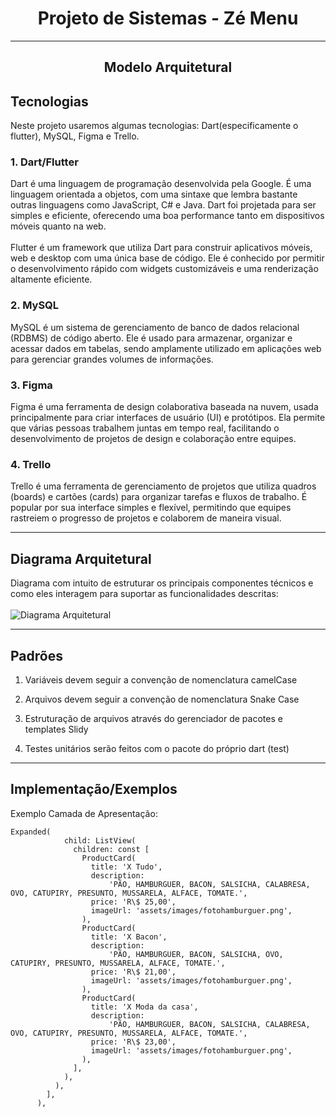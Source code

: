 # <center> Projeto de Sistemas - Zé Menu </center>

---
## <center> Modelo Arquitetural </center>

## Tecnologias
Neste projeto usaremos algumas tecnologias: Dart(especificamente o flutter), MySQL, Figma e Trello.

### 1. Dart/Flutter
Dart é uma linguagem de programação desenvolvida pela Google. É uma linguagem orientada a objetos, com uma sintaxe que lembra bastante outras linguagens como JavaScript, C# e Java. Dart foi projetada para ser simples e eficiente, oferecendo uma boa performance tanto em dispositivos móveis quanto na web. <br>
<br>
Flutter é um framework que utiliza Dart para construir aplicativos móveis, web e desktop com uma única base de código. Ele é conhecido por permitir o desenvolvimento rápido com widgets customizáveis e uma renderização altamente eficiente.

### 2. MySQL
MySQL é um sistema de gerenciamento de banco de dados relacional (RDBMS) de código aberto. Ele é usado para armazenar, organizar e acessar dados em tabelas, sendo amplamente utilizado em aplicações web para gerenciar grandes volumes de informações.

### 3. Figma
Figma é uma ferramenta de design colaborativa baseada na nuvem, usada principalmente para criar interfaces de usuário (UI) e protótipos. Ela permite que várias pessoas trabalhem juntas em tempo real, facilitando o desenvolvimento de projetos de design e colaboração entre equipes.

### 4. Trello
Trello é uma ferramenta de gerenciamento de projetos que utiliza quadros (boards) e cartões (cards) para organizar tarefas e fluxos de trabalho. É popular por sua interface simples e flexível, permitindo que equipes rastreiem o progresso de projetos e colaborem de maneira visual.

---
## Diagrama Arquitetural
Diagrama com intuito de estruturar os principais componentes técnicos e como eles interagem para suportar as funcionalidades descritas: 
<br>
<br>
![Diagrama Arquitetural](https://github.com/user-attachments/assets/b3a4259a-e6f3-45f7-8f25-adf8c230233a)


---
## Padrões
1. Variáveis devem seguir a convenção de nomenclatura camelCase

2. Arquivos devem seguir a convenção de nomenclatura Snake Case
3. Estruturação de arquivos através do gerenciador de pacotes e templates Slidy
4. Testes unitários serão feitos com o pacote do próprio dart (test)

---
## Implementação/Exemplos
Exemplo Camada de Apresentação:
```
Expanded(
            child: ListView(
              children: const [
                ProductCard(
                  title: 'X Tudo',
                  description:
                      'PÃO, HAMBURGUER, BACON, SALSICHA, CALABRESA, OVO, CATUPIRY, PRESUNTO, MUSSARELA, ALFACE, TOMATE.',
                  price: 'R\$ 25,00',
                  imageUrl: 'assets/images/fotohamburguer.png',
                ),
                ProductCard(
                  title: 'X Bacon',
                  description:
                      'PÃO, HAMBURGUER, BACON, SALSICHA, OVO, CATUPIRY, PRESUNTO, MUSSARELA, ALFACE, TOMATE.',
                  price: 'R\$ 21,00',
                  imageUrl: 'assets/images/fotohamburguer.png',
                ),
                ProductCard(
                  title: 'X Moda da casa',
                  description:
                      'PÃO, HAMBURGUER, BACON, SALSICHA, CALABRESA, OVO, CATUPIRY, PRESUNTO, MUSSARELA, ALFACE, TOMATE.',
                  price: 'R\$ 23,00',
                  imageUrl: 'assets/images/fotohamburguer.png',
                ),
              ],
            ),
          ),
        ],
      ),
```
